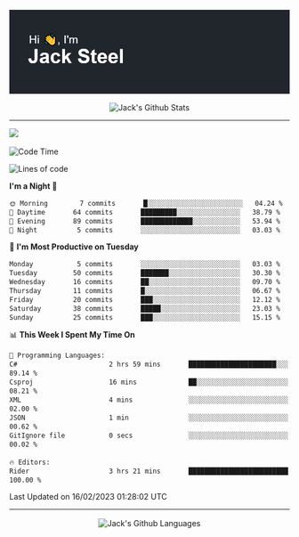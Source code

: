 <p align="center">
  <img align="center" src="https://github.com/JackSteel97/JackSteel97/blob/main/header.png?raw=true" alt="Hi, I'm Jack Steel" /> 
 </p>
<p align="center">
 <img align="center" src="https://github-readme-stats.vercel.app/api?username=jacksteel97&show_icons=true&count_private=true&theme=dracula" alt="Jack's Github Stats" /> 
</p>

<hr/>

![](https://komarev.com/ghpvc/?username=jacksteel97&color=blue)
<!--START_SECTION:waka-->
![Code Time](http://img.shields.io/badge/Code%20Time-520%20hrs%2042%20mins-blue)

![Lines of code](https://img.shields.io/badge/From%20Hello%20World%20I%27ve%20Written-862%20Thousand%20lines%20of%20code-blue)

**I'm a Night 🦉** 

```text
🌞 Morning        7 commits       █░░░░░░░░░░░░░░░░░░░░░░░░   04.24 % 
🌆 Daytime       64 commits       █████████░░░░░░░░░░░░░░░░   38.79 % 
🌃 Evening       89 commits       █████████████░░░░░░░░░░░░   53.94 % 
🌙 Night          5 commits       ░░░░░░░░░░░░░░░░░░░░░░░░░   03.03 % 

```
📅 **I'm Most Productive on Tuesday** 

```text
Monday           5 commits       ░░░░░░░░░░░░░░░░░░░░░░░░░   03.03 % 
Tuesday         50 commits       ███████░░░░░░░░░░░░░░░░░░   30.30 % 
Wednesday       16 commits       ██░░░░░░░░░░░░░░░░░░░░░░░   09.70 % 
Thursday        11 commits       █░░░░░░░░░░░░░░░░░░░░░░░░   06.67 % 
Friday          20 commits       ███░░░░░░░░░░░░░░░░░░░░░░   12.12 % 
Saturday        38 commits       █████░░░░░░░░░░░░░░░░░░░░   23.03 % 
Sunday          25 commits       ███░░░░░░░░░░░░░░░░░░░░░░   15.15 % 

```


📊 **This Week I Spent My Time On** 

```text
💬 Programming Languages: 
C#                       2 hrs 59 mins       ██████████████████████░░░   89.14 % 
Csproj                   16 mins             ██░░░░░░░░░░░░░░░░░░░░░░░   08.21 % 
XML                      4 mins              ░░░░░░░░░░░░░░░░░░░░░░░░░   02.00 % 
JSON                     1 min               ░░░░░░░░░░░░░░░░░░░░░░░░░   00.62 % 
GitIgnore file           0 secs              ░░░░░░░░░░░░░░░░░░░░░░░░░   00.02 % 

🔥 Editors: 
Rider                    3 hrs 21 mins       █████████████████████████   100.00 % 

```


 Last Updated on 16/02/2023 01:28:02 UTC
<!--END_SECTION:waka-->

<hr/>

<p align="center">
    <img align="center" src="http://github-profile-summary-cards.vercel.app/api/cards/repos-per-language?username=jacksteel97&theme=2077" alt="Jack's Github Languages" /> 
</p>
